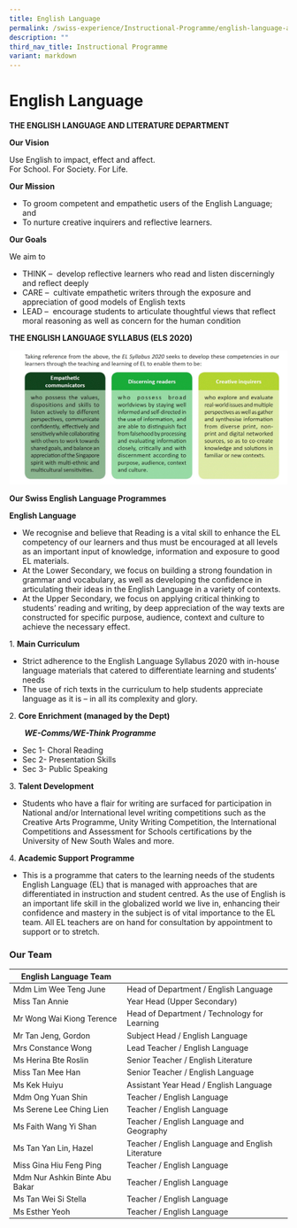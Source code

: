```yaml
---
title: English Language
permalink: /swiss-experience/Instructional-Programme/english-language-and-literature/
description: ""
third_nav_title: Instructional Programme
variant: markdown
---
```

# English Language

**THE ENGLISH LANGUAGE AND LITERATURE DEPARTMENT**

**Our Vision**

Use English to impact, effect and affect.   
For School. For Society. For Life.

**Our Mission**

*   To groom competent and empathetic users of the English Language; and
*   To nurture creative inquirers and reflective learners.

**Our Goals**

We aim to

*   THINK –  develop reflective learners who read and listen discerningly and reflect deeply
*   CARE –  cultivate empathetic writers through the exposure and appreciation of good models of English texts
*   LEAD –  encourage students to articulate thoughtful views that reflect moral reasoning as well as concern for the human condition

**THE ENGLISH LANGUAGE SYLLABUS (ELS 2020)**

![](/images/Swiss%20Experience/English/EL_Webpage_20202-2.jpg)

**Our Swiss English Language Programmes**

**English Language**

*   We recognise and believe that Reading is a vital skill to enhance the EL competency of our learners and thus must be encouraged at all levels as an important input of knowledge, information and exposure to good EL materials.
*   At the Lower Secondary, we focus on building a strong foundation in grammar and vocabulary, as well as developing the confidence in articulating their ideas in the English Language in a variety of contexts.
*   At the Upper Secondary, we focus on applying critical thinking to students’ reading and writing, by deep appreciation of the way texts are constructed for specific purpose, audience, context and culture to achieve the necessary effect.

1\.  **Main Curriculum**

*   Strict adherence to the English Language Syllabus 2020 with in-house language materials that catered to differentiate learning and students’ needs
*   The use of rich texts in the curriculum to help students appreciate language as it is – in all its complexity and glory.

2\.  **Core Enrichment (managed by the Dept)**

       **_WE-Comms/WE-Think Programme_**

*   Sec 1- Choral Reading
*   Sec 2- Presentation Skills
*   Sec 3- Public Speaking

3\.  **Talent Development**

*   Students who have a flair for writing are surfaced for participation in National and/or International level writing competitions such as the Creative Arts Programme, Unity Writing Competition, the International Competitions and Assessment for Schools certifications by the University of New South Wales and more.

4\.  **Academic Support Programme**

*   This is a programme that caters to the learning needs of the students English Language (EL) that is managed with approaches that are differentiated in instruction and student centred. As the use of English is an important life skill in the globalized world we live in, enhancing their confidence and mastery in the subject is of vital importance to the EL team. All EL teachers are on hand for consultation by appointment to support or to stretch.

### Our Team

| English Language Team |  |
|---|---|
| Mdm Lim Wee Teng June | Head of Department / English Language |
| Miss Tan Annie | Year Head  (Upper Secondary) |
| Mr Wong Wai Kiong Terence | Head of Department / Technology for Learning |
| Mr Tan Jeng, Gordon | Subject Head / English Language |
| Mrs Constance Wong | Lead Teacher / English Language |
| Ms Herina Bte Roslin | Senior Teacher / English Literature  |
| Miss Tan Mee Han | Senior Teacher / English Language |
| Ms Kek Huiyu | Assistant Year Head / English Language |
| Mdm Ong Yuan Shin | Teacher / English Language |
| Ms Serene Lee Ching Lien | Teacher / English Language |
| Ms Faith Wang Yi Shan | Teacher / English Language and Geography |
| Ms Tan Yan Lin, Hazel | Teacher / English Language and English Literature |
| Miss Gina Hiu Feng Ping | Teacher / English Language |
| Mdm Nur Ashkin Binte Abu Bakar | Teacher / English Language |
| Ms Tan Wei Si Stella | Teacher / English Language |
| Ms Esther Yeoh | Teacher / English Language |